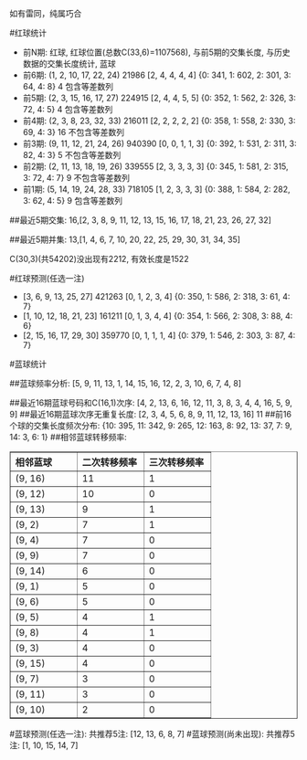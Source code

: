 <!-- 
.. title: 双色球2012037期(2012-04-01)数据分析报告
.. slug: slott-2012037-2012-04-01-report
.. date: 2012-04-02 08:00:00 UTC+08:00
.. tags: Lottery
.. link: 
.. description: 
.. type: text
-->

如有雷同，纯属巧合

<!-- TEASER_END-->

#红球统计

- 前N期: 红球, 红球位置(总数C(33,6)=1107568), 与前5期的交集长度, 与历史数据的交集长度统计, 蓝球
- 前6期: (1, 2, 10, 17, 22, 24) 21986 [2, 4, 4, 4, 4] {0: 341, 1: 602, 2: 301, 3: 64, 4: 8} 4 包含等差数列
- 前5期: (2, 3, 15, 16, 17, 27) 224915 [2, 4, 4, 5, 5] {0: 352, 1: 562, 2: 326, 3: 72, 4: 5} 4 包含等差数列
- 前4期: (2, 3, 8, 23, 32, 33) 216011 [2, 2, 2, 2, 2] {0: 358, 1: 558, 2: 330, 3: 69, 4: 3} 16 不包含等差数列
- 前3期: (9, 11, 12, 21, 24, 26) 940390 [0, 0, 1, 1, 3] {0: 392, 1: 531, 2: 311, 3: 82, 4: 3} 5 不包含等差数列
- 前2期: (2, 11, 13, 18, 19, 26) 339555 [2, 3, 3, 3, 3] {0: 345, 1: 581, 2: 315, 3: 72, 4: 7} 9 不包含等差数列
- 前1期: (5, 14, 19, 24, 28, 33) 718105 [1, 2, 3, 3, 3] {0: 388, 1: 584, 2: 282, 3: 62, 4: 5} 9 包含等差数列

##最近5期交集:
16,[2, 3, 8, 9, 11, 12, 13, 15, 16, 17, 18, 21, 23, 26, 27, 32]

##最近5期并集:
13,[1, 4, 6, 7, 10, 20, 22, 25, 29, 30, 31, 34, 35]

C(30,3)(共54202)没出现有2212, 
有效长度是1522

#红球预测(任选一注)

- [3, 6, 9, 13, 25, 27] 421263 [0, 1, 2, 3, 4] {0: 350, 1: 586, 2: 318, 3: 61, 4: 7}
- [1, 10, 12, 18, 21, 23] 161211 [0, 1, 3, 4, 4] {0: 354, 1: 566, 2: 308, 3: 88, 4: 6}
- [2, 15, 16, 17, 29, 30] 359770 [0, 1, 1, 1, 4] {0: 379, 1: 546, 2: 303, 3: 87, 4: 7}

#蓝球统计

##蓝球频率分析:
[5, 9, 11, 13, 1, 14, 15, 16, 12, 2, 3, 10, 6, 7, 4, 8]

##最近16期蓝球号码和C(16,1)次序:
[4, 2, 13, 6, 16, 12, 11, 3, 8, 3, 4, 4, 16, 5, 9, 9]
##最近16期蓝球次序无重复长度:
[2, 3, 4, 5, 6, 8, 9, 11, 12, 13, 16] 11
##前16个球的交集长度频次分布:
{10: 395, 11: 342, 9: 265, 12: 163, 8: 92, 13: 37, 7: 9, 14: 3, 6: 1}
##相邻蓝球转移频率:
<table border="1" class="table table-striped dataframe">
  <thead>
    <tr style="text-align: left;">
      <th style="min-width: 100px;">相邻蓝球</th>
      <th style="min-width: 100px;">二次转移频率</th>
      <th style="min-width: 100px;">三次转移频率</th>
    </tr>
  </thead>
  <tbody>
    <tr>
      <td> (9, 16)</td>
      <td> 11</td>
      <td> 1</td>
    </tr>
    <tr>
      <td> (9, 12)</td>
      <td> 10</td>
      <td> 0</td>
    </tr>
    <tr>
      <td> (9, 13)</td>
      <td>  9</td>
      <td> 1</td>
    </tr>
    <tr>
      <td>  (9, 2)</td>
      <td>  7</td>
      <td> 1</td>
    </tr>
    <tr>
      <td>  (9, 4)</td>
      <td>  7</td>
      <td> 0</td>
    </tr>
    <tr>
      <td>  (9, 9)</td>
      <td>  7</td>
      <td> 0</td>
    </tr>
    <tr>
      <td> (9, 14)</td>
      <td>  6</td>
      <td> 0</td>
    </tr>
    <tr>
      <td>  (9, 1)</td>
      <td>  5</td>
      <td> 0</td>
    </tr>
    <tr>
      <td>  (9, 6)</td>
      <td>  5</td>
      <td> 0</td>
    </tr>
    <tr>
      <td>  (9, 5)</td>
      <td>  4</td>
      <td> 1</td>
    </tr>
    <tr>
      <td>  (9, 8)</td>
      <td>  4</td>
      <td> 1</td>
    </tr>
    <tr>
      <td>  (9, 3)</td>
      <td>  4</td>
      <td> 0</td>
    </tr>
    <tr>
      <td> (9, 15)</td>
      <td>  4</td>
      <td> 0</td>
    </tr>
    <tr>
      <td>  (9, 7)</td>
      <td>  3</td>
      <td> 0</td>
    </tr>
    <tr>
      <td> (9, 11)</td>
      <td>  3</td>
      <td> 0</td>
    </tr>
    <tr>
      <td> (9, 10)</td>
      <td>  2</td>
      <td> 0</td>
    </tr>
  </tbody>
</table>
#蓝球预测(任选一注):
共推荐5注: [12, 13, 6, 8, 7]
#蓝球预测(尚未出现):
共推荐5注: [1, 10, 15, 14, 7]

